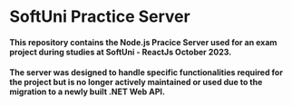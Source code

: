 # SoftUni Practice Server

#### This repository contains the Node.js Pracice Server used for an exam project during studies at SoftUni - ReactJs October 2023. 
#### The server was designed to handle specific functionalities required for the project but is no longer actively maintained or used due to the migration to a newly built .NET Web API.
